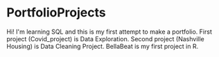 # PortfolioProjects
Hi! I'm learning SQL and this is my first attempt to make a portfolio. 
First project (Covid_project) is Data Exploration.
Second project (Nashville Housing) is Data Cleaning Project.
BellaBeat is my first project in R. 
